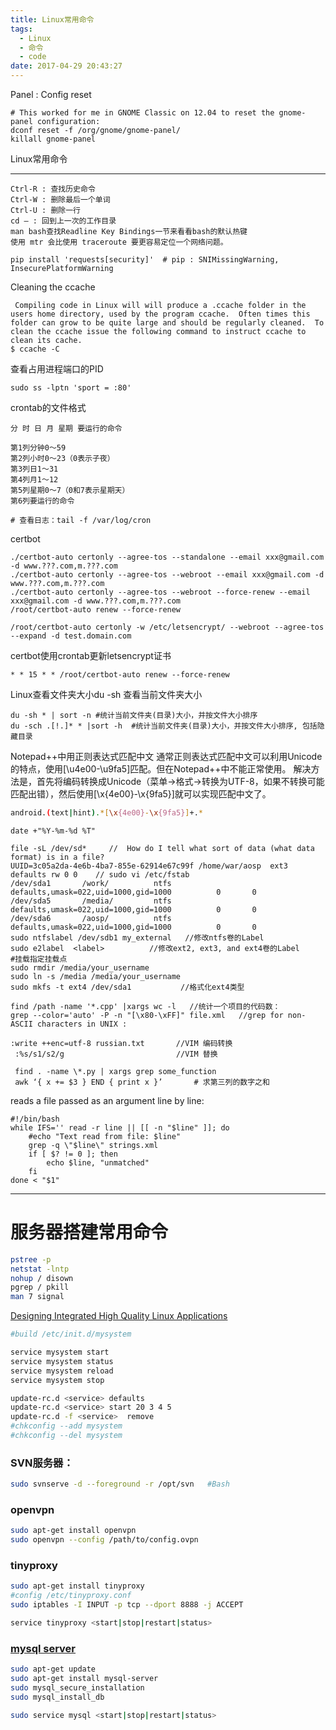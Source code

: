 ```yaml
---
title: Linux常用命令
tags:
  - Linux
  - 命令
  - code
date: 2017-04-29 20:43:27
---
```


Panel : Config reset
```
# This worked for me in GNOME Classic on 12.04 to reset the gnome-panel configuration:
dconf reset -f /org/gnome/gnome-panel/
killall gnome-panel
```

Linux常用命令

* * *
```
Ctrl-R : 查找历史命令
Ctrl-W : 删除最后一个单词
Ctrl-U : 删除一行
cd – : 回到上一次的工作目录
man bash查找Readline Key Bindings一节来看看bash的默认热键
使用 mtr 会比使用 traceroute 要更容易定位一个网络问题。

pip install 'requests[security]'  # pip : SNIMissingWarning, InsecurePlatformWarning
```

Cleaning the ccache
```
 Compiling code in Linux will will produce a .ccache folder in the users home directory, used by the program ccache.  Often times this folder can grow to be quite large and should be regularly cleaned.  To clean the ccache issue the following command to instruct ccache to clean its cache.
$ ccache -C
```
查看占用进程端口的PID
```
sudo ss -lptn 'sport = :80'
```

crontab的文件格式
```
分 时 日 月 星期 要运行的命令

第1列分钟0～59
第2列小时0～23（0表示子夜）
第3列日1～31
第4列月1～12
第5列星期0～7（0和7表示星期天）
第6列要运行的命令

# 查看日志：tail -f /var/log/cron
```

certbot
```
./certbot-auto certonly --agree-tos --standalone --email xxx@gmail.com -d www.???.com,m.???.com
./certbot-auto certonly --agree-tos --webroot --email xxx@gmail.com -d www.???.com,m.???.com
./certbot-auto certonly --agree-tos --webroot --force-renew --email xxx@gmail.com -d www.???.com,m.???.com
/root/certbot-auto renew --force-renew

/root/certbot-auto certonly -w /etc/letsencrypt/ --webroot --agree-tos --expand -d test.domain.com
```
certbot使用crontab更新letsencrypt证书
```
* * 15 * * /root/certbot-auto renew --force-renew
```

Linux查看文件夹大小du -sh 查看当前文件夹大小
```
du -sh * | sort -n #统计当前文件夹(目录)大小，并按文件大小排序
du -sch .[!.]* * |sort -h  #统计当前文件夹(目录)大小，并按文件大小排序, 包括隐藏目录
```

Notepad++中用正则表达式匹配中文 通常正则表达式匹配中文可以利用Unicode的特点，使用[\u4e00-\u9fa5]匹配。但在Notepad++中不能正常使用。 解决方法是，首先将编码转换成Unicode（菜单-&gt;格式-&gt;转换为UTF-8，如果不转换可能匹配出错），然后使用[\x{4e00}-\x{9fa5}]就可以实现匹配中文了。
```Bash
android.(text|hint).*[\x{4e00}-\x{9fa5}]+.*
```

```
date +"%Y-%m-%d %T"

file -sL /dev/sd*     //  How do I tell what sort of data (what data format) is in a file?
UUID=3c05a2da-4e6b-4ba7-855e-62914e67c99f /home/war/aosp  ext3    defaults rw 0 0    // sudo vi /etc/fstab
/dev/sda1       /work/          ntfs    defaults,umask=022,uid=1000,gid=1000          0       0
/dev/sda5       /media/         ntfs    defaults,umask=022,uid=1000,gid=1000          0       0
/dev/sda6       /aosp/          ntfs    defaults,umask=022,uid=1000,gid=1000          0       0
sudo ntfslabel /dev/sdb1 my_external   //修改ntfs卷的Label
sudo e2label  <label>          //修改ext2, ext3, and ext4卷的Label
#挂载指定挂载点
sudo rmdir /media/your_username
sudo ln -s /media /media/your_username
sudo mkfs -t ext4 /dev/sda1           //格式化ext4类型
```

```
find /path -name '*.cpp' |xargs wc -l   //统计一个项目的代码数：
grep --color='auto' -P -n "[\x80-\xFF]" file.xml   //grep for non-ASCII characters in UNIX :

:write ++enc=utf-8 russian.txt       //VIM 编码转换
 :%s/s1/s2/g                         //VIM 替换

 find . -name \*.py | xargs grep some_function
 awk ‘{ x += $3 } END { print x }’       # 求第三列的数字之和
```

reads a file passed as an argument line by line:
```
#!/bin/bash
while IFS='' read -r line || [[ -n "$line" ]]; do
    #echo "Text read from file: $line"
    grep -q \"$line\" strings.xml
    if [ $? != 0 ]; then
        echo $line, "unmatched"
    fi
done < "$1"
```

****
# 服务器搭建常用命令

```Bash
pstree -p
netstat -lntp
nohup / disown
pgrep / pkill
man 7 signal
```

[Designing Integrated High Quality Linux Applications](http://www.tldp.org/HOWTO/HighQuality-Apps-HOWTO/boot.html "Designing Integrated High Quality Linux Applications")
```Bash
#build /etc/init.d/mysystem

service mysystem start
service mysystem status
service mysystem reload
service mysystem stop

update-rc.d <service> defaults
update-rc.d <service> start 20 3 4 5
update-rc.d -f <service>  remove
#chkconfig --add mysystem
#chkconfig --del mysystem
```

### SVN服务器：
```Bash
sudo svnserve -d --foreground -r /opt/svn   #Bash
```

### openvpn
```Bash
sudo apt-get install openvpn
sudo openvpn --config /path/to/config.ovpn
```

### tinyproxy
```Bash
sudo apt-get install tinyproxy
#config /etc/tinyproxy.conf
sudo iptables -I INPUT -p tcp --dport 8888 -j ACCEPT

service tinyproxy <start|stop|restart|status>
```

### [mysql server](https://www.digitalocean.com/community/tutorials/how-to-install-mysql-on-ubuntu-14-04 "How To Install MySQL on Ubuntu 14.04")
```Bash
sudo apt-get update
sudo apt-get install mysql-server
sudo mysql_secure_installation
sudo mysql_install_db

sudo service mysql <start|stop|restart|status>
```
